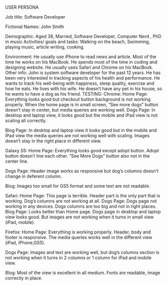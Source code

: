 USER PERSONA

Job title: Software Developer

Fictional Names: John Smith

Demographic: Aged 38, Married, Software Developer, Computer Nerd , PhD in music Activities/ goals and tasks: Walking on the beach, Swimming, playing music, article writing, cooking.

Environment: He usually use iPhone to read news and article. Most of the time he works on his MacBook. He spends most of the time in coding and designing website. He usually uses Safari and Chrome on his MacBook. Other info: John is system software developer for the past 12 years. He has been very interested in tracking aspects of his health and performance. He wants to track his well-being with happiness, sleep quality, exercise and how he eats. He lives with his wife. He doesn’t have any pet in his house, so he wants to have a dog as his friend.
TESTING: Chrome: Home Page: Everything looks good but checkout button background is not working properly. When the home page is in small screen, “See more dogs” button doesn’t stay in center, but media queries are working well. Dogs Page: In desktop and laptop view, it looks good but the mobile and iPad view is not scaling all correctly.

Blog Page: In desktop and laptop view it looks good but in the mobile and iPad view the media queries are not working well with scaling. Images doesn’t stay in the right place in different view.

Galaxy S5: Home Page: Everything looks good except adopt button. Adopt button doesn’t line each other. “See More Dogs” button also not in the center line.

Dogs Page: Header image works as responsive but dog’s columns doesn’t change in deferent column.

Blog: Images too small for GS5 format and some text are not readable.

Safari: Home Page: This page is terrible. Header part is the only part that is working. Dog’s columns are not working at all. Dogs Page: Dogs page not working in any devices. Dogs columns are too big and not in right places. Blog Page: Looks better than Home page. Dogs page in desktop and laptop view looks good. But images are not working when it turns in small view (iPad, mobile).

Firefox: Home Page: Everything is working properly. Header, body and footer is responsive. The media queries works well in the different view (iPad, iPhone,GS5).

Dogs Page: Images and text are working well, but dog’s columns section is not working when it turns in 2 columns or 1 column for iPad and mobile view.

Blog: Most of the view is excellent in all medium. Fonts are readable, image correctly in place.
